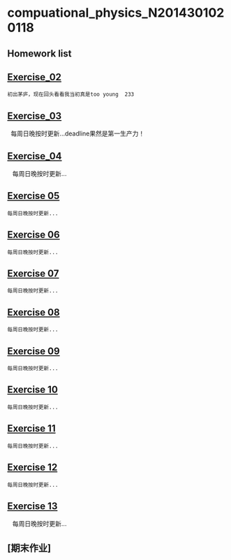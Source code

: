 # compuational_physics_N2014301020118
## Homework list 
## [Exercise_02](https://www.zybuluo.com/mdeditor#513366)
    初出茅庐，现在回头看看我当初真是too young  233
## [Exercise_03](https://www.zybuluo.com/XF/note/513375)
   每周日晚按时更新...deadline果然是第一生产力！
## [Exercise_04](https://www.zybuluo.com/mdeditor#525844)
    每周日晚按时更新...
## [Exercise 05](https://www.zybuluo.com/XF/note/534130) 
    每周日晚按时更新...
## [Exercise 06](https://www.zybuluo.com/XF/note/542456)
    每周日晚按时更新...
## [Exercise 07](https://www.zybuluo.com/XF/note/557965)
    每周日晚按时更新...
## [Exercise 08](https://www.zybuluo.com/XF/note/566009)
    每周日晚按时更新...
## [Exercise 09](https://www.zybuluo.com/XF/note/573715)
    每周日晚按时更新...
## [Exercise 10](https://www.zybuluo.com/XF/note/581826)
    每周日晚按时更新...
## [Exercise 11](https://www.zybuluo.com/XF/note/590038)
    每周日晚按时更新...
## [Exercise 12](https://www.zybuluo.com/XF/note/597889) 
    每周日晚按时更新...
## [Exercise 13](https://www.zybuluo.com/XF/note/605123)
    每周日晚按时更新...
## [期末作业]
